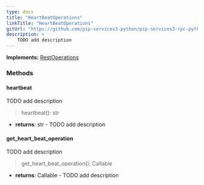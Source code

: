```yaml
---
type: docs
title: "HeartBeatOperations"
linkTitle: "HeartBeatOperations"
gitUrl: "https://github.com/pip-services3-python/pip-services3-rpc-python"
description: >
    TODO add description
---
```


**Implements:** [RestOperations](../rest_operations)


### Methods

#### heartbeat
TODO add description

> heartbeat(): str

- **returns**: str - TODO add description


#### get_heart_beat_operation
TODO add description

> get_heart_beat_operation(): Callable

- **returns**: Callable - TODO add description